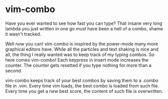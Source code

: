 # vim-combo
Have you ever wanted to see how fast you can type? That insane very long lambda you just written in one go must have been a hell of a combo, shame it wasn't tracked.

Well now you can! vim-combo is inspired by the power-mode many more graphical editors have. While all the particles and text shaking is nice and all, the thing I really wanted was to keep track of my typing combos.
So here comes vim-combo! Each keypress in insert mode increases the counter. The counter gets resetted if you type nothing for more than a second.

vim-combo keeps track of your best combos by saving them to a .combo file in .vim. Every time vim loads, the best combo is loaded from such file. Every time you get a new best score, the content of such file is overwritten.
